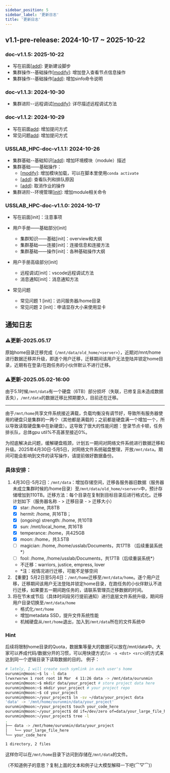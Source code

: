 ```yaml
---
sidebar_position: 5
sidebar_label: '更新日志'
title: '更新日志'
---
```



## v1.1-pre-release: 2024-10-17 ~ 2025-10-22

### doc-v1.1.5: 2025-10-22

- 写在前面[[add](./intro.md)]: 更新建设脚步
- 集群操作--基础操作[[modify](./tutorial-basics/2_Operation.md#查看队列squeue)]: 增加登入查看节点信息操作
- 集群操作--基础操作[[add](./tutorial-basics/2_Operation.md#查看节点情况sinfo)]: 增加sinfo命令说明

### doc-v1.1.3: 2024-10-30

- 集群进阶--远程调试[[modify](./tutorial-extras/2_remote_debug.md)]: 详尽描述远程调试方法

### doc-v1.1.2: 2024-10-29

- 写在前面[add](./intro.md): 增加提问方式
- 常见问题[add](./QetA.md): 增加提问方式

### USSLAB_HPC-doc-v1.1.1: 2024-10-26

- 集群基础--基础知识[[add](./tutorial-basics/0_Basic.md#环境模块module)]: 增加环境模块（module）描述
- 集群基础——基础操作：
  - [[modify](./tutorial-basics/2_Operation.md#批处理提交sbatch)]: 增加模块加载，可以在脚本里使用`conda activate`
  - [[add](./tutorial-basics/2_Operation.md#查看队列squeue)]: 查看队列和排队原因
  - [[add](./tutorial-basics/2_Operation.md#取消作业scancel)]: 取消作业的操作
- 集群进阶--环境管理[[init](./tutorial-extras/3_advance_opt.md)]: 增加module相关命令

### USSLAB_HPC-doc-v1.1.0: 2024-10-17

- 写在前面[init]：注意事项

- 用户手册——基础部分[init]
  - 集群知识——基础[init]：overview和大纲
  - 集群基础——连接[init]：连接信息和连接方法
  - 集群基础——操作[init]：各种基础操作大纲

- 用户手册高级部分[init]
  - 远程调试[init]：vscode远程调试方法
  - 消息通知[init]：消息通知方法

- 常见问题
  - 常见问题 1 [init]：访问服务器/home目录
  - 常见问题 2 [init]：申请显存大小来使用显卡

## 通知日志

### ⚠️更新-2025.05.17

原始home目录迁移完成（`/mnt/data/old_home/<server>`），近期对/mnt/home进行数据迁移并升级，即逐个用户迁移，迁移期间该用户无法登陆并锁定home目录，近期有在登录/在跑任务的小伙伴默认不进行迁移。

### ⚠️更新-2025.05.02-16:00

由于5.1时候`/mnt/data`有一个硬盘（6TB）部分损坏（失联，已修复且未造成数据丢失），`/mnt/data`的数据迁移比预期要久，目前还在迁移。

---

由于`/mnt/home`共享文件系统接近满载，负载均衡没有调节好，导致所有服务器使用的硬盘只是集群的一两个（其他都是满载的；之前都是硬盘满一个增加一个，所以导致读取硬盘集中在新硬盘）。这导致了很大的性能问题：登录节点卡顿，任务排长队，总体gpu util%不高甚至接近0%。

为彻底解决此问题，缓解硬盘瓶颈，计划五一期间对网络文件系统进行数据迁移和升级。2025年4月30日-5月5日，对网络文件系统磁盘整理，开放`/mnt/data`。期间可能会影响到文件的读写操作，请提前做好数据备份。

### 具体安排：

1. 4月30日-5月2日：`/mnt/data`：增加存储空间，迁移各服务器旧数据（服务器未成立集群时候的/home目录）至`/mnt/data/old_home/<server>`中，预计存储增加到110TB。迁移方法：每个目录在复制到目标目录后进行格式化。迁移计划如下（服务器名称 - > 迁移目录 - > 迁移大小）
   - [x] star: /home, 共8TB
   - [x] hermit: /home, 共16TB；
   - [x] (ongoing) strength: /home, 共10TB
   - [x] sun: /mnt/local_home, 共16TB
   - [x] temperance: /home，共425GB
   - [x] moon: /home，共3.5TB
   - [ ] magician: /home, /home/usslab/Documents，共17TB （后续重装系统\*）
   - [ ] fool: /home, /home/usslab/Documents，共17TB（后续重装系统\*）
   - 不迁移：warriors, justice, empress, lover 
   - \*注：视情况进行迁移，可能不足够空间
2. 【重要】5月2日至5月4日：`/mnt/home`迁移至`/mnt/data/home`。逐个用户迁移，迁移期间该用户无法登陆并锁定home目录，在跑任务的小伙伴默认不进行迁移，如果要五一期间跑任务的，请联系管理员迁移数据的时间。
3. 将在节末或节后（具体时间段另行提前通知）进行底层文件系统升级，期间将用户目录切换至`/mnt/data/home`
   - 格式化`/mnt/home`
   - 增加metadata SSD，提升文件系统性能
   - 机械硬盘从`/mnt/home`退出，加入到`/mnt/data`所在的文件系统中

### Hint

后续将限制home目录的Quota，数据集等量大的数据可以放在/mnt/data中。大家可以养成代码/数据分开的习惯，可以用快捷方式(`ln -s <dst> <src>`)的方式来达到同一个逻辑目录下读取数据的目的。
例子：

```bash
# lately, I will create such symlink in each user's home
ourunmin@moon:~$ ls -l data
lrwxrwxrwx 1 root root 18 Mar  4 11:26 data -> /mnt/data/ourunmin
ourunmin@moon:~$ mkdir data/your_project # store project data here
ourunmin@moon:~$ mkdir your_project # your project repo
ourunmin@moon:~$ cd your_project
ourunmin@moon:~/your_project$ ln -sv ~/data/your_project data
'data' -> '/mnt/home/ourunmin/data/your_project'
ourunmin@moon:~/your_project$ touch your_code_here
ourunmin@moon:~/your_project$ dd if=/dev/zero of=data/your_large_file_here bs=1K count=1024
ourunmin@moon:~/your_project$ tree -l
.
├── data -> /mnt/home/ourunmin/data/your_project
│   └── your_large_file_here
└── your_code_here

1 directory, 2 files
```

这样你可以在`/mnt/home`目录下访问到存储在`/mnt/data`的文件。

（不知道例子的意思？复制上面的文本和例子让大模型解释一下吧(⌒▽⌒)）